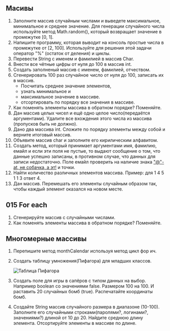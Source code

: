 ## Масивы 

1. Заполните массив случайным числами и выведете максимальное, минимальное и среднее значение.
Для генерации случайного числа используйте метод Math.random(), который возвращает значение в промежутке [0, 1].
2. Напишите программу, которая выводит на консоль простые числа в промежутке от [2, 100].
   Используйте для решения этой задачи оператор "%" (остаток от деления) и циклы.    
3. Перевести String с именем и фамилией в массив Char.
4. Внести все чётные цифры от нуля до 100 в массив int.
5. Создать заполненый массив с именем, фамилией, отчеством.
6. Сгенерировать 100 раз случайное число от нуля до 100, записать их в массив.
    - Посчитать среднее значение элементов,
    - узнать минимальное и
    - максимальное значение в массиве.
    - отсортировать по порядку все значения в массиве.
7. Как поменять элементы массива в обратном порядке? Поменяйте.
8. Дан массив целых чисел и ещё одно целое число(передаётся аргументами). Удалите все вхождения этого числа из массива (пропусков быть не должно).
9. Дано два массива int. Сложите по порядку элементы между собой и верните итоговый массив.
10. Объявите массив char и заполните его кирилическим алфавитом.
11. Создать метод, который принимает аргументами имя, фамилию, емайл и если эти поля не пустые, то выдают сообщение о том, что данные успешно записаны, в противном случае, что данных для записи недостаточно. Поле емайл проверить на наличие знака ["@"-at, не собачка, а эт!](https://en.wikipedia.org/wiki/At_sign) и точки.
12. Найти количество различных элементов массива. Пример: для 1 4 5 1 1 3 ответ 4.
13. Дан массив. Перемешать его элементы случайным образом так, чтобы каждый элемент оказался на новом месте.

## 015 For each

1. Сгенерируйте массив с случайными числами. 
2. Как поменять элементы массива в обратном порядке? Поменяйте.

## Многомерные массивы

1. Перепишите метод monthCalendar используя метод цикл фор ич.
2. Создать таблицу умножения(Пифагора) для младших классов.

    ![Таблица Пифагора](../resourcen/img/pifagor_015.jpg "Таблица умножения")

3. Создать поле для игры в сапёров с типом данных на выбор. Например boolean со значениями false. Размером 100 на 100. И раставить 20 случайных бомб (true). Распечатайте координаты бомб.
4. Создайте String массив случайного размера в диапазоне (10-100). Заполните его случайными строками(паролями?, логинами?, значениями?) длиной от 10 до 20. Найдите среднюю длину элемента. Отсортируйте элементы в массиве по длине.